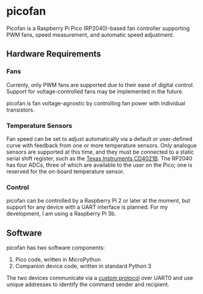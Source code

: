 # picofan
Picofan is a Raspberry Pi Pico (RP2040)-based fan controller supporting PWM fans, speed measurement, and automatic speed adjustment.

## Hardware Requirements

### Fans

Currenly, only PWM fans are supported due to their ease of digital control. Support for voltage-controlled fans may be implemented in the future.

picofan is fan voltage-agnostic by controlling fan power with individual transistors. <!-- TODO: add info about board voltages when PCB and schematics are added to repo -->

### Temperature Sensors

Fan speed can be set to adjust automatically via a default or user-defined curve with feedback from one or more temperature sensors. Only analogue sensors are supported at this time, and they must be connected to a static serial shift register, such as the [Texas Instruments CD4021B](https://www.ti.com/product/CD4021B#pps). The RP2040 has four ADCs, three of which are available to the user on the Pico; one is reserved for the on-board temperature sensor.

### Control

picofan can be controlled by a Raspberry Pi 2 or later at the moment, but support for any device with a UART interface is planned. For my development, I am using a Raspberry Pi 3b. 

## Software

picofan has two software components:
1. Pico code, written in MicroPython
2. Companion device code, written in standard Python 3

The two devices communicate via a [custom protocol](./docs/protocol.md) over UART0 and use unique addresses to identify the command sender and recipient.